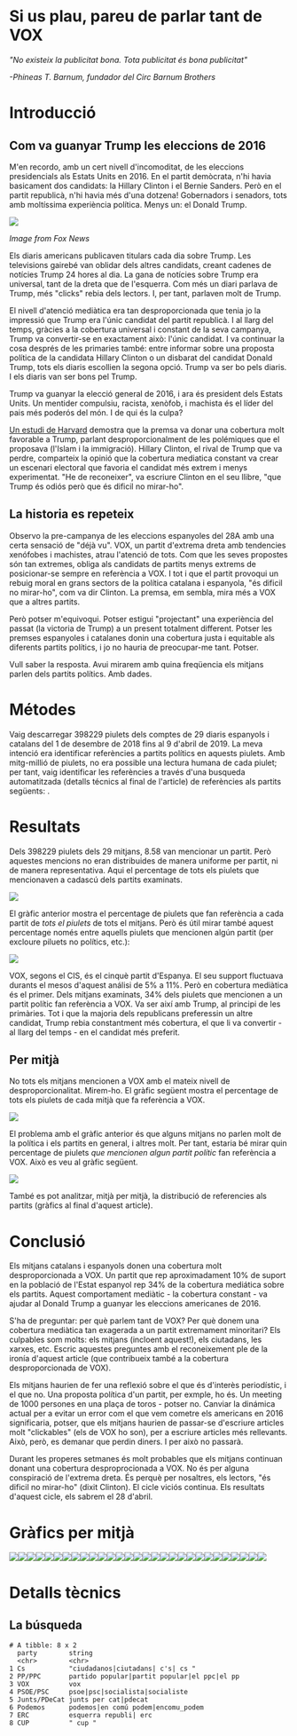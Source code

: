 Si us plau, pareu de parlar tant de VOX
================

*"No existeix la publicitat bona. Tota publicitat és bona publicitat"*

*-Phineas T. Barnum, fundador del Circ Barnum Brothers*

Introducció
===========

Com va guanyar Trump les eleccions de 2016
------------------------------------------

M'en recordo, amb un cert nivell d'incomoditat, de les eleccions presidencials als Estats Units en 2016. En el partit demòcrata, n'hi havia basicament dos candidats: la Hillary Clinton i el Bernie Sanders. Però en el partit republicà, n'hi havia més d'una dotzena! Gobernadors i senadors, tots amb moltíssima experiència política. Menys un: el Donald Trump.

![](img/gop16.png)

*Image from Fox News*

Els diaris americans publicaven titulars cada dia sobre Trump. Les televisions gairebé van oblidar dels altres candidats, creant cadenes de notícies Trump 24 hores al dia. La gana de notícies sobre Trump era universal, tant de la dreta que de l'esquerra. Com més un diari parlava de Trump, més "clicks" rebia dels lectors. I, per tant, parlaven molt de Trump.

El nivell d'atenció mediàtica era tan desproporcionada que tenia jo la impressió que Trump era l'únic candidat del partit republicà. I al llarg del temps, gràcies a la cobertura universal i constant de la seva campanya, Trump va convertir-se en exactament això: l'únic candidat. I va continuar la cosa després de les primaries també: entre informar sobre una proposta política de la candidata Hillary Clinton o un disbarat del candidat Donald Trump, tots els diaris escollien la segona opció. Trump va ser bo pels diaris. I els diaris van ser bons pel Trump.

Trump va guanyar la elecció general de 2016, i ara és president dels Estats Units. Un mentider compulsiu, racista, xenòfob, i machista és el líder del pais més poderós del món. I de qui és la culpa?

[Un estudi de Harvard](https://cyber.harvard.edu/publications/2017/08/mediacloud) demostra que la premsa va donar una cobertura molt favorable a Trump, parlant desproporcionalment de les polémiques que el proposava (l'Islam i la immigració). Hillary Clinton, el rival de Trump que va perdre, comparteix la opinió que la cobertura mediatica constant va crear un escenari electoral que favoria el candidat més extrem i menys experimentat. "He de reconeixer", va escriure Clinton en el seu llibre, "que Trump és odiós però que és dificil no mirar-ho".

La historia es repeteix
-----------------------

Observo la pre-campanya de les eleccions espanyoles del 28A amb una certa sensació de "déjà vu". VOX, un partit d'extrema dreta amb tendencies xenófobes i machistes, atrau l'atenció de tots. Com que les seves propostes són tan extremes, obliga als candidats de partits menys extrems de posicionar-se sempre en referència a VOX. I tot i que el partit provoqui un rebuig moral en grans sectors de la política catalana i espanyola, "és dificil no mirar-ho", com va dir Clinton. La premsa, em sembla, mira més a VOX que a altres partits.

Però potser m'equivoqui. Potser estigui "projectant" una experiència del passat (la victoria de Trump) a un present totalment different. Potser les premses espanyoles i catalanes donin una cobertura justa i equitable als diferents partits polítics, i jo no hauria de preocupar-me tant. Potser.

Vull saber la resposta. Avui mirarem amb quina freqüencia els mitjans parlen dels partits polítics. Amb dades.

Métodes
=======

Vaig descarregar 398229 piulets dels comptes de 29 diaris espanyols i catalans del 1 de desembre de 2018 fins al 9 d'abril de 2019. La meva intenció era identificar referències a partits polítics en aquests piulets. Amb mitg-millió de piulets, no era possible una lectura humana de cada piulet; per tant, vaig identificar les referències a través d'una busqueda automatitzada (detalls técnics al final de l'article) de referències als partits següents: .

Resultats
=========

Dels 398229 piulets dels 29 mitjans, 8.58 van mencionar un partit. Però aquestes mencions no eran distribuides de manera uniforme per partit, ni de manera representativa. Aqui el percentage de tots els piulets que mencionaven a cadascú dels partits examinats.

![](figures/unnamed-chunk-4-1.png)

El gràfic anterior mostra el percentage de piulets que fan referència a cada partit de *tots el piulets* de tots el mitjans. Però és útil mirar també aquest percentage només entre aquells piulets que mencionen algún partit (per excloure piluets no polítics, etc.):

![](figures/unnamed-chunk-5-1.png)

VOX, segons el CIS, és el cinquè partit d'Espanya. El seu support fluctuava durants el mesos d'aquest análisi de 5% a 11%. Però en cobertura mediàtica és el primer. Dels mitjans examinats, 34% dels piulets que mencionen a un partit polític fan referència a VOX. Va ser així amb Trump, al principi de les primàries. Tot i que la majoria dels republicans preferessin un altre candidat, Trump rebia constantment més cobertura, el que li va convertir - al llarg del temps - en el candidat més preferit.

Per mitjà
---------

No tots els mitjans mencionen a VOX amb el mateix nivell de desproporcionalitat. Mirem-ho. El gràfic següent mostra el percentage de tots els piulets de cada mitjà que fa referència a VOX.

![](figures/unnamed-chunk-7-1.png)

El problema amb el gràfic anterior és que alguns mitjans no parlen molt de la política i els partits en general, i altres molt. Per tant, estaria bé mirar quin percentage de piulets *que mencionen algun partit polític* fan referència a VOX. Això es veu al gràfic següent.

![](figures/unnamed-chunk-8-1.png)

També es pot analitzar, mitjà per mitjà, la distribució de referencies als partits (gràfics al final d'aquest article).

Conclusió
=========

Els mitjans catalans i espanyols donen una cobertura molt desproporcionada a VOX. Un partit que rep aproximadament 10% de suport en la població de l'Estat espanyol rep 34% de la cobertura mediática sobre els partits. Aquest comportament mediàtic - la cobertura constant - va ajudar al Donald Trump a guanyar les eleccions americanes de 2016.

S'ha de preguntar: per què parlem tant de VOX? Per què donem una cobertura mediàtica tan exagerada a un partit extremament minoritari? Els culpables som molts: els mitjans (incloent aquest!), els ciutadans, les xarxes, etc. Escric aquestes preguntes amb el reconeixement ple de la ironía d'aquest article (que contribueix també a la cobertura desproporcionada de VOX).

Els mitjans haurien de fer una reflexió sobre el que és d'interès periodístic, i el que no. Una proposta política d'un partit, per exmple, ho és. Un meeting de 1000 persones en una plaça de toros - potser no. Canviar la dinámica actual per a evitar un error com el que vem cometre els americans en 2016 significaria, potser, que els mitjans haurien de passar-se d'escriure articles molt "clickables" (els de VOX ho son), per a escriure articles més rellevants. Això, però, es demanar que perdin diners. I per això no passarà.

Durant les properes setmanes és molt probables que els mitjans continuan donant una cobertura desproprocionada a VOX. No és per alguna conspiració de l'extrema dreta. És perquè per nosaltres, els lectors, "és dificil no mirar-ho" (dixit Clinton). El cicle viciós continua. Els resultats d'aquest cicle, els sabrem el 28 d'abril.

Gràfics per mitjà
=================

![](figures/unnamed-chunk-9-1.png)![](figures/unnamed-chunk-9-2.png)![](figures/unnamed-chunk-9-3.png)![](figures/unnamed-chunk-9-4.png)![](figures/unnamed-chunk-9-5.png)![](figures/unnamed-chunk-9-6.png)![](figures/unnamed-chunk-9-7.png)![](figures/unnamed-chunk-9-8.png)![](figures/unnamed-chunk-9-9.png)![](figures/unnamed-chunk-9-10.png)![](figures/unnamed-chunk-9-11.png)![](figures/unnamed-chunk-9-12.png)![](figures/unnamed-chunk-9-13.png)![](figures/unnamed-chunk-9-14.png)![](figures/unnamed-chunk-9-15.png)![](figures/unnamed-chunk-9-16.png)![](figures/unnamed-chunk-9-17.png)![](figures/unnamed-chunk-9-18.png)![](figures/unnamed-chunk-9-19.png)![](figures/unnamed-chunk-9-20.png)![](figures/unnamed-chunk-9-21.png)![](figures/unnamed-chunk-9-22.png)![](figures/unnamed-chunk-9-23.png)![](figures/unnamed-chunk-9-24.png)![](figures/unnamed-chunk-9-25.png)![](figures/unnamed-chunk-9-26.png)![](figures/unnamed-chunk-9-27.png)![](figures/unnamed-chunk-9-28.png)![](figures/unnamed-chunk-9-29.png)

Detalls tècnics
===============

La búsqueda
-----------

    # A tibble: 8 x 2
      party        string                                     
      <chr>        <chr>                                      
    1 Cs           "ciudadanos|ciutadans| c's| cs "           
    2 PP/PPC       partido popular|partit popular|el ppc|el pp
    3 VOX          vox                                        
    4 PSOE/PSC     psoe|psc|socialista|socialiste             
    5 Junts/PDeCat junts per cat|pdecat                       
    6 Podemos      podemos|en comú podem|encomu_podem         
    7 ERC          esquerra republi| erc                      
    8 CUP          " cup "
